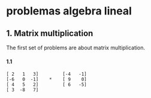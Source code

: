 # problemas algebra lineal 

## 1. Matrix multiplication 
The first set of problems are about matrix multiplication.

#### 1.1
```
[ 2   1   3]         [-4   -1] 
[-6   0  -1]    *    [ 9    0] 
[ 4   5   2]         [ 6   -5]
[ 3  -8   7]         
```
